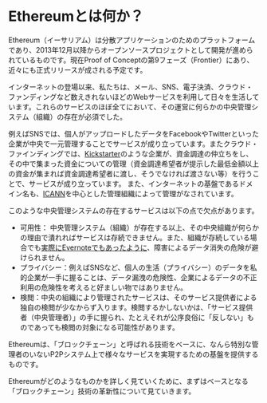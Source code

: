 # Ethereumとは何か？

Ethereum（イーサリアム）は分散アプリケーションのためのプラットフォームであり、2013年12月以降からオープンソースプロジェクトとして開発が進められているものです。現在Proof of Conceptの第9フェーズ（Frontier）にあり、近々にも正式リリースが成される予定です。

インターネットの登場以来、私たちは、メール、SNS、電子決済、クラウド・ファンディングなど数えきれないほどのWebサービスを利用して日々を生活しています。これらのサービスのほぼ全てにおいて、その運営に何らかの中央管理システム（組織）の存在が必須でした。

例えばSNSでは、個人がアップロードしたデータをFacebookやTwitterといった企業が中央で一元管理することでサービスが成り立っています。またクラウド・ファインディングでは、[Kickstarter](https://www.kickstarter.com/)のような企業が、資金調達の仲立ちをし、その中で集まった資金についての管理（資金調達希望者が提示した最低金額以上の資金が集まれば資金調達希望者に渡し、そうでなければ渡さない等）を行うことで、サービスが成り立っています。
また、インターネットの基盤であるドメイン名も、[ICANN](https://www.icann.org/)を中心とした管理組織によって管理がなされています。

このような中央管理システムの存在するサービスは以下の点で欠点があります。
* 可用性： 中央管理システム（組織）が存在する以上、その中央組織が何らかの理由で潰れればサービスは存続できません。また、組織が存続している場合でも[実際にEvernoteでもあったように](https://blog.evernote.com/blog/2010/08/09/july1/)、障害によるデータ消失の危険が避けられません。
* プライバシー：例えばSNSなど、個人の生活（プライバシー）のデータを私的企業が一手に握ることは、データ漏洩の危険性、企業によるデータの不正利用の危険性を考えると好ましい物ではありません。
* 検閲：中央の組織により管理されたサービスは、そのサービス提供者による独自の検閲が少なからず入ります。検閲するかしないかは、「サービス提供者（中央管理者）」の手に握られ、たとえそれが公序良俗に「反しない」ものであっても検閲の対象になる可能性があります。

Ethereumは、「ブロックチェーン」と呼ばれる技術をベースに、なんら特別な管理者のいないP2Pシステム上で様々なサービスを実現するための基盤を提供するものです。

Ethereumがどのようなものかを詳しく見ていくために、まずはベースとなる「ブロックチェーン」技術の革新性について見ていきます。